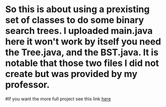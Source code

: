# So this is about using a prexisting set of classes to do some binary search trees. I uploaded main.java here it won't work by itself you need the Tree.java, and the BST.java. It is notable that those two files I did not create but was provided by my professor.
#If you want the more full project see this link <a href="https://github.com/Dmarabito/MarabitoDataStructuresLab-5">here</a>

